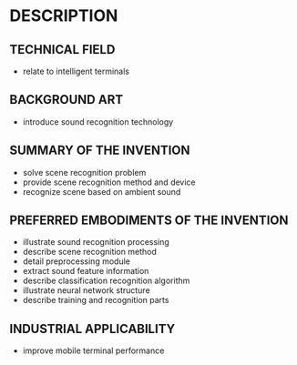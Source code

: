 # DESCRIPTION

## TECHNICAL FIELD

- relate to intelligent terminals

## BACKGROUND ART

- introduce sound recognition technology

## SUMMARY OF THE INVENTION

- solve scene recognition problem
- provide scene recognition method and device
- recognize scene based on ambient sound

## PREFERRED EMBODIMENTS OF THE INVENTION

- illustrate sound recognition processing
- describe scene recognition method
- detail preprocessing module
- extract sound feature information
- describe classification recognition algorithm
- illustrate neural network structure
- describe training and recognition parts

## INDUSTRIAL APPLICABILITY

- improve mobile terminal performance

